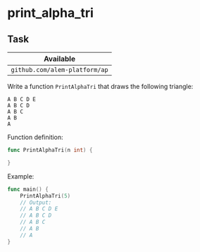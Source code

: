 # print_alpha_tri

## Task

| Available                     |
| ----------------------------- |
| `github.com/alem-platform/ap` |

Write a function `PrintAlphaTri` that draws the following triangle:

```
A B C D E
A B C D
A B C
A B
A
```

Function definition:

```go
func PrintAlphaTri(n int) {

}
```

Example:

```go
func main() {
    PrintAlphaTri(5)
    // Output:
    // A B C D E
    // A B C D
    // A B C
    // A B
    // A
}
```
